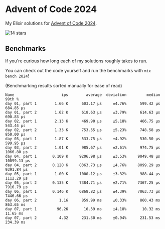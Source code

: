 # Advent of Code 2024

My Elixir solutions for [Advent of Code 2024](https://adventofcode.com/2024).

<!-- stars 2024 start --><img src="https://img.shields.io/static/v1?label=2024&message=14%20stars&style=for-the-badge&color=orange" alt="14 stars" /><!-- stars 2024 end -->

## Benchmarks

If you're curious how long each of my solutions roughly takes to run.

You can check out the code yourself and run the benchmarks with `mix bench 2024`!

(Benchmarking results sorted manually for ease of read)

```
Name                     ips        average  deviation         median         99th %
day 01, part 1        1.66 K      603.17 μs     ±4.76%      599.42 μs      684.85 μs
day 01, part 2        1.62 K      618.63 μs     ±3.79%      614.63 μs      690.83 μs
day 02, part 1        2.13 K      469.90 μs     ±5.18%      466.75 μs      543.44 μs
day 02, part 2        1.33 K      753.55 μs     ±5.23%      748.58 μs      850.00 μs
day 03, part 1        1.87 K      533.75 μs     ±4.92%      530.50 μs      599.95 μs
day 03, part 2        1.01 K      985.67 μs     ±2.61%      974.75 μs     1066.80 μs
day 04, part 1       0.109 K     9206.98 μs     ±3.53%     9049.48 μs    10099.13 μs
day 04, part 2       0.120 K     8363.73 μs     ±4.76%     8099.29 μs     9391.84 μs
day 05, part 1        1.00 K     1000.12 μs     ±3.32%      988.44 μs     1112.29 μs
day 05, part 2       0.135 K     7384.71 μs     ±2.71%     7367.25 μs     7916.79 μs
day 06, part 1       0.146 K     6868.82 μs     ±4.39%     7063.73 μs     7446.66 μs
day 06, part 2          1.16      859.99 ms     ±0.33%      860.43 ms      863.65 ms
day 07, part 1         96.26       10.39 ms     ±4.18%       10.32 ms       11.65 ms
day 07, part 2          4.32      231.30 ms     ±0.94%      231.53 ms      234.39 ms
```
